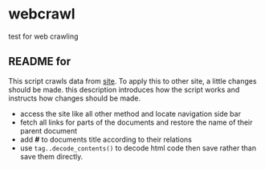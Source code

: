 # webcrawl
test for web crawling

## README for 
This script crawls data from [site](https://www.w3cschool.cn/hadoop). To apply this to other site, a little changes should be made. this description introduces how the script works and instructs how changes should be made.

- access the site like all other method and locate navigation side bar
- fetch all links for parts of the documents and restore the name of their parent document
- add **#** to documents title according to their relations
- use `tag..decode_contents()` to decode html code then save rather than save them directly.
